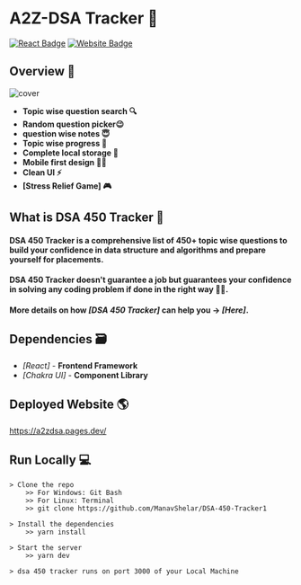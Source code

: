 # A2Z-DSA Tracker 🚀

[![React Badge](http://img.shields.io/badge/Powered%20By-React-blue?style=for-the-badge&logo=react)](https://reactjs.org/)
[![Website Badge](https://img.shields.io/badge/Visit-Now-green?style=for-the-badge&logo=vercel)](https://a2zdsa.pages.dev/)

## Overview 👀

![cover](https://user-images.githubusercontent.com/63164037/194750460-b42c8096-dbc9-43c0-aaa0-5e581b357c4a.png)

- **Topic wise question search 🔍**
- **Random question picker😉**
- **question wise notes 😇**
- **Topic wise progress 🧐**
- **Complete local storage 📂**
- **Mobile first design ✌🏻**
- **Clean UI ⚡**
- **[Stress Relief Game] 🎮**

## What is DSA 450 Tracker 🤔

#### DSA 450 Tracker is a comprehensive list of 450+ topic wise questions to build your confidence in data structure and algorithms and prepare yourself for placements.

#### DSA 450 Tracker doesn't guarantee a job but guarantees your confidence in solving any coding problem if done in the right way 👍🏻.

#### More details on how _[DSA 450 Tracker]_ can help you -> _[Here]_.

## Dependencies 🗃

- _[React]_ - **Frontend Framework**
- _[Chakra UI]_ - **Component Library**

## Deployed Website 🌎
https://a2zdsa.pages.dev/

## Run Locally 💻

```
> Clone the repo
    >> For Windows: Git Bash
    >> For Linux: Terminal
    >> git clone https://github.com/ManavShelar/DSA-450-Tracker1
    
> Install the dependencies
    >> yarn install
    
> Start the server
    >> yarn dev
    
> dsa 450 tracker runs on port 3000 of your Local Machine
```
